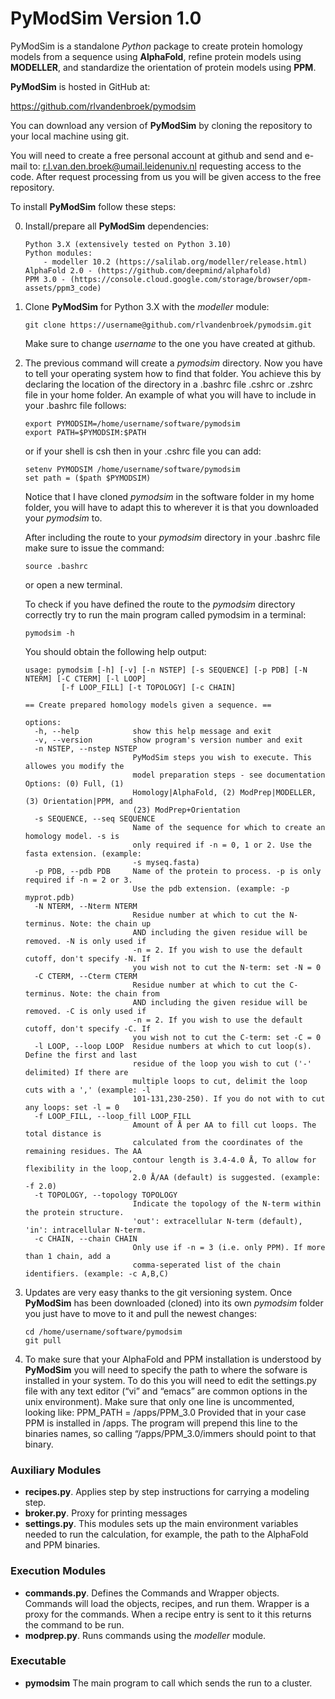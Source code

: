PyModSim Version 1.0
================================================================================

PyModSim is a standalone *Python* package to create protein homology models from 
a sequence using **AlphaFold**, refine protein models using **MODELLER**, and 
standardize the orientation of protein models using **PPM**.

**PyModSim** is hosted in GitHub at:

<https://github.com/rlvandenbroek/pymodsim>

You can download any version of **PyModSim** by cloning the repository to your 
local machine using git.  

You will need to create a  free personal account at github and send
and  e-mail  to:  [r.l.van.den.broek@umail.leidenuniv.nl](r.l.van.den.broek@umail.leidenuniv.nl) 
requesting access to the code. After request processing from us you will be
given access to the free repository.  

To install **PyModSim** follow these steps:  

0.  Install/prepare all **PyModSim** dependencies:
	
        Python 3.X (extensively tested on Python 3.10)
        Python modules:
            - modeller 10.2 (https://salilab.org/modeller/release.html)
        AlphaFold 2.0 - (https://github.com/deepmind/alphafold)
        PPM 3.0 - (https://console.cloud.google.com/storage/browser/opm-assets/ppm3_code)

1.  Clone **PyModSim** for Python 3.X with the *modeller* module:  

        git clone https://username@github.com/rlvandenbroek/pymodsim.git

    Make sure to change *username* to the one you have created at
    github.  

2.  The previous command will create a *pymodsim* directory. Now you
    have to tell your operating system how to find that folder. You
    achieve this by declaring the location of the directory in a .bashrc
    file .cshrc or .zshrc file in your home folder. An example of what you will
    have to include in your .bashrc file follows:

        export PYMODSIM=/home/username/software/pymodsim
        export PATH=$PYMODSIM:$PATH

    or if your shell is csh then in your .cshrc file you can add:

        setenv PYMODSIM /home/username/software/pymodsim
        set path = ($path $PYMODSIM)

    Notice that I have cloned *pymodsim* in the software folder in my
    home folder, you will have to adapt this to wherever it is that you
    downloaded your *pymodsim* to.

    After including the route to your *pymodsim* directory in your
    .bashrc file make sure to issue the command:

        source .bashrc

    or open a new terminal.

    To check if you have defined the route to the *pymodsim* directory
    correctly try to run the main program called pymodsim in a terminal:

        pymodsim -h

    You should obtain the following help output:
	
        usage: pymodsim [-h] [-v] [-n NSTEP] [-s SEQUENCE] [-p PDB] [-N NTERM] [-C CTERM] [-l LOOP]
                [-f LOOP_FILL] [-t TOPOLOGY] [-c CHAIN]
	
        == Create prepared homology models given a sequence. ==
        
        options:
          -h, --help            show this help message and exit
          -v, --version         show program's version number and exit
          -n NSTEP, --nstep NSTEP
                                PyModSim steps you wish to execute. This allowes you modify the
                                model preparation steps - see documentation Options: (0) Full, (1)
                                Homology|AlphaFold, (2) ModPrep|MODELLER, (3) Orientation|PPM, and
                                (23) ModPrep+Orientation
          -s SEQUENCE, --seq SEQUENCE
                                Name of the sequence for which to create an homology model. -s is
                                only required if -n = 0, 1 or 2. Use the fasta extension. (example:
                                -s myseq.fasta)
          -p PDB, --pdb PDB     Name of the protein to process. -p is only required if -n = 2 or 3.
                                Use the pdb extension. (example: -p myprot.pdb)
          -N NTERM, --Nterm NTERM
                                Residue number at which to cut the N-terminus. Note: the chain up
                                AND including the given residue will be removed. -N is only used if
                                -n = 2. If you wish to use the default cutoff, don't specify -N. If
                                you wish not to cut the N-term: set -N = 0
          -C CTERM, --Cterm CTERM
                                Residue number at which to cut the C-terminus. Note: the chain from
                                AND including the given residue will be removed. -C is only used if
                                -n = 2. If you wish to use the default cutoff, don't specify -C. If
                                you wish not to cut the C-term: set -C = 0
          -l LOOP, --loop LOOP  Residue numbers at which to cut loop(s). Define the first and last
                                residue of the loop you wish to cut ('-' delimited) If there are
                                multiple loops to cut, delimit the loop cuts with a ',' (example: -l
                                101-131,230-250). If you do not with to cut any loops: set -l = 0
          -f LOOP_FILL, --loop_fill LOOP_FILL
                                Amount of Å per AA to fill cut loops. The total distance is
                                calculated from the coordinates of the remaining residues. The AA
                                contour length is 3.4-4.0 Å, To allow for flexibility in the loop,
                                2.0 Å/AA (default) is suggested. (example: -f 2.0)
          -t TOPOLOGY, --topology TOPOLOGY
                                Indicate the topology of the N-term within the protein structure.
                                'out': extracellular N-term (default), 'in': intracellular N-term.
          -c CHAIN, --chain CHAIN
                                Only use if -n = 3 (i.e. only PPM). If more than 1 chain, add a
                                comma-seperated list of the chain identifiers. (example: -c A,B,C)
	
3.  Updates are very easy thanks to the git versioning system. Once
    **PyModSim** has been downloaded (cloned) into its own *pymodsim* folder 
    you just have to move to it and pull the newest changes:

        cd /home/username/software/pymodsim
        git pull   

5.  To make sure that your AlphaFold and PPM installation is understood by
    **PyModSim** you will need to specify the path to where the sofware is
    installed in your system. To do this you will need to edit the
    settings.py file with any text editor (“vi” and “emacs” are common
    options in the unix environment). Make sure that only one line is
    uncommented, looking like: PPM_PATH = /apps/PPM_3.0 Provided that in 
    your case PPM is installed in /apps. The program
    will prepend this line to the binaries names, so calling
    “/apps/PPM_3.0/immers should point to that binary.  


### Auxiliary Modules

- **recipes.py**.   Applies step by step instructions for carrying a 
  modeling step.
- **broker.py**.   Proxy for printing messages
- **settings.py**.   This modules sets up the main environment variables needed
  to run the calculation, for example, the path to the AlphaFold and PPM binaries.


### Execution Modules

- **commands.py**. Defines the Commands and Wrapper objects. Commands will
  load the objects, recipes, and run them. Wrapper is a proxy for the 
  commands. When a recipe entry is sent to it this returns the command to be run.
- **modprep.py**. Runs commands using the *modeller* module.

### Executable

- **pymodsim** The main program to call which sends the run to a cluster.
